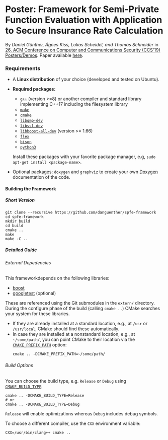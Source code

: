 # Poster: Framework for Semi-Private Function Evaluation with Application to Secure Insurance Rate Calculation

By *Daniel Günther, Ágnes Kiss, Lukas Scheidel, and Thomas Schneider* in [26. ACM Conference on Computer and Communications Security (CCS'19) Posters/Demos](https://www.sigsac.org/ccs/CCS2019/). Paper available [here](https://encrypto.de/papers/GKSS19.pdf).

### Requirements

* A **Linux distribution** of your choice (developed and tested on Ubuntu).
* **Required packages:**
  * [`g++`](https://packages.debian.org/testing/g++) (version >=8)
    or another compiler and standard library implementing C++17 including the filesystem library
  * [`make`](https://packages.debian.org/testing/make)
  * [`cmake`](https://packages.debian.org/testing/cmake)
  * [`libgmp-dev`](https://packages.debian.org/testing/libgmp-dev)
  * [`libssl-dev`](https://packages.debian.org/testing/libssl-dev)
  * [`libboost-all-dev`](https://packages.debian.org/testing/libboost-all-dev) (version >= 1.66)
  * [`flex`](https://packages.debian.org/testing/flex)
  * [`bison`](https://packages.debian.org/testing/bison)
  * [`python3`](https://packages.debian.org/testing/python3)

  Install these packages with your favorite package manager, e.g, `sudo apt-get install <package-name>`.

* Optional packages: `doxygen` and `graphviz` to create your own [Doxygen](http://www.doxygen.org) documentation of the code.

#### Building the Framework

##### Short Version

```shell
git clone --recursive https://github.com/danguenther/spfe-framework
cd spfe-framework
mkdir build
cd build
cmake ..
make
make -C ..
```

##### Detailed Guide

###### External Depedencies

This frameworkdepends on the following libraries:

* [boost](https://www.boost.org/)
* [googletest](https://github.com/google/googletest) (optional)

These are referenced using the Git submodules in the `extern/`
directory. During the configure phase of the build (calling `cmake
..`) CMake searches your system for these libraries.

* If they are already installed at a standard location, e.g., at `/usr` or
  `/usr/local`, CMake should find these automatically.
* In case they are installed at a nonstandard location, e.g., at `~/some/path/`,
  you can point CMake to their location via the
  [`CMAKE_PREFIX_PATH`](https://cmake.org/cmake/help/latest/variable/CMAKE_PREFIX_PATH.html)
  option:
    ```
    cmake .. -DCMAKE_PREFIX_PATH=~/some/path/
    ```

###### Build Options

You can choose the build type, e.g. `Release` or `Debug` using
[`CMAKE_BUILD_TYPE`](https://cmake.org/cmake/help/latest/variable/CMAKE_BUILD_TYPE.html):
```
cmake .. -DCMAKE_BUILD_TYPE=Release
# or
cmake .. -DCMAKE_BUILD_TYPE=Debug
```
`Release` will enable optimizations whereas `Debug` includes debug symbols.

To choose a different compiler, use the `CXX` environment variable:
```
CXX=/usr/bin/clang++ cmake ..
```
